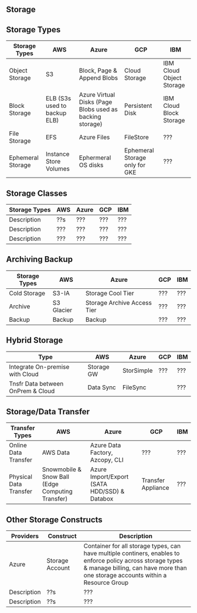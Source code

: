 ## Storage

## Storage Types


| Storage Types| AWS | Azure | GCP | IBM |
|----------------------------|-----|-------|-----|-----|
| Object Storage| S3 | Block, Page & Append Blobs | Cloud Storage | IBM Cloud Object Storage|
| Block Storage| ELB (S3s used to backup ELB) |  Azure Virtual Disks (Page Blobs used as backing storage)| Persistent Disk | IBM Cloud Block Storage|
| File Storage| EFS | Azure Files | FileStore | ???|
| Ephemeral Storage| Instance Store Volumes | Ephermeral OS disks | Ephemeral Storage only for GKE | ???|



   
## Storage Classes


| Storage Types| AWS | Azure | GCP | IBM |
|----------------------------|-----|-------|-----|-----|
| Description| ??s | ??? | ??? | ???|
| Description| ??? | ??? | ??? | ???|
| Description| ??? | ??? | ??? | ???|


## Archiving Backup
| Storage Types| AWS | Azure | GCP | IBM |
|----------------------------|-----|-------|-----|-----|
| Cold Storage| S3-IA | Storage Cool Tier | ??? | ???|
| Archive| S3 Glacier | Storage Archive Access Tier| ??? | ???|
| Backup| Backup | Backup | ??? | ???|

## Hybrid Storage

| Type| AWS | Azure | GCP | IBM |
|----------------------------|-----|-------|-----|-----|
| Integrate On-premise with Cloud| Storage GW | StorSimple| ??? | ???|
| Tnsfr Data between OnPrem & Cloud| Data Sync| FileSync | | ???|

## Storage/Data Transfer

| Transfer Types| AWS | Azure | GCP | IBM |
|----------------------------|-----|-------|-----|-----|
| Online Data Transfer| AWS Data | Azure Data Factory, Azcopy, CLI| ??? | ???|
| Physical Data Transfer| Snowmobile & Snow Ball (Edge Computing Transfer) | Azure Import/Export (SATA HDD/SSD) & Databox | Transfer Appliance | ???|


## Other Storage Constructs

| Providers| Construct | Description|
|----------------------------|-----|-------|
| Azure| Storage Account| Container for all storage types, can have multiple continers, enables to enforce policy across storage types & manage billing, can have more than one storage accounts within a Resource Group |
| Description| ??s | ??? |
| Description| ??s | ??? |